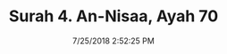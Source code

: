 ---
title       : "Surah 4. An-Nisaa, Ayah 70"
date        : 7/25/2018 2:52:25 PM
draft       : false
type        : "quran"
layout      : "compare"
BookCode    : "CMP"
SurahNumber : "4"
AyahNumber  : "70"
TotalAyah   : "176"
---